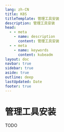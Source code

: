 ```yaml
---
lang: zh-CN
title: K8S
titleTemplate: 管理工具安装
description: 管理工具安装
head:
  - - meta
    - name: description
      content: 管理工具安装
  - - meta
    - name: keywords
      content: kubeadm
layout: doc
navbar: true
sidebar: true
aside: true
outline: deep
lastUpdated: Date
footer: true
---
```

# 管理工具安装

TODO

